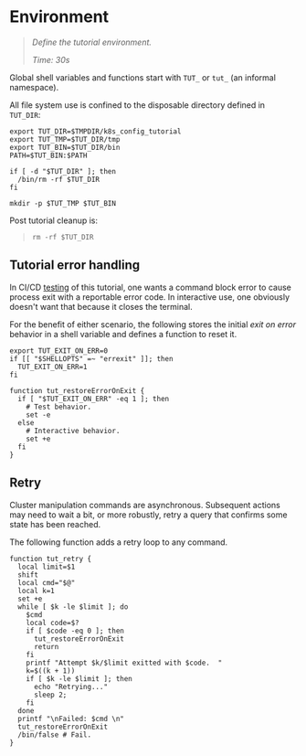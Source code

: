 # Environment

> _Define the tutorial environment._
>
> _Time: 30s_

Global shell variables and functions
start with `TUT_` or `tut_` (an informal namespace).

All file system use is confined to the
disposable directory defined in `TUT_DIR`:

<!-- @defineIt @env @test -->
```
export TUT_DIR=$TMPDIR/k8s_config_tutorial
export TUT_TMP=$TUT_DIR/tmp
export TUT_BIN=$TUT_DIR/bin
PATH=$TUT_BIN:$PATH
```

<!-- @optionallyClearIt @test -->
```
if [ -d "$TUT_DIR" ]; then
  /bin/rm -rf $TUT_DIR
fi
```

<!-- @makeIt @test -->
```
mkdir -p $TUT_TMP $TUT_BIN
```

Post tutorial cleanup is:

> ```
> rm -rf $TUT_DIR
> ```

## Tutorial error handling

In CI/CD [testing](/appendix/testing) of this tutorial,
one wants a command block error to cause process exit
with a reportable error code.  In interactive use, one
obviously doesn't want that because it closes the
terminal.

For the benefit of either scenario, the following
stores the initial _exit on error_ behavior in a
shell variable and defines a function to reset it.

<!-- @exitOnErrStatus @env @test -->
```
export TUT_EXIT_ON_ERR=0
if [[ "$SHELLOPTS" =~ "errexit" ]]; then
  TUT_EXIT_ON_ERR=1
fi

function tut_restoreErrorOnExit {
  if [ "$TUT_EXIT_ON_ERR" -eq 1 ]; then
    # Test behavior.
    set -e
  else
    # Interactive behavior.
    set +e
  fi
}
```
## Retry

Cluster manipulation commands are asynchronous.
Subsequent actions may need to wait a bit, or more
robustly, retry a query that confirms some state has
been reached.

The following function adds a retry loop to any
command.

<!-- @funcRetry @env @test -->
```
function tut_retry {
  local limit=$1
  shift
  local cmd="$@"
  local k=1
  set +e
  while [ $k -le $limit ]; do
    $cmd
    local code=$?
    if [ $code -eq 0 ]; then
      tut_restoreErrorOnExit
      return
    fi
    printf "Attempt $k/$limit exitted with $code.  "
    k=$((k + 1))
    if [ $k -le $limit ]; then
      echo "Retrying..."
      sleep 2;
    fi
  done
  printf "\nFailed: $cmd \n"
  tut_restoreErrorOnExit
  /bin/false # Fail.
}
```
